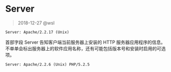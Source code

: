 # Server

> 2018-12-27 @wsl

```
Server: Apache/2.2.17 (Unix)
```

首部字段 Server 告知客户端当前服务器上安装的 HTTP 服务器应用程序的信息。不单单会标出服务器上的软件应用名称，还有可能包括版本号和安装时启用的可选项。

```
Server: Apache/2.2.6 (Unix) PHP/5.2.5
```

